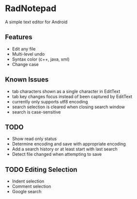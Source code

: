 RadNotepad
==========

A simple text editor for Android

Features
--------
- Edit any file
- Multi-level undo
- Syntax color (c++, java, xml)
- Change case

Known Issues
------------
- tab characters shown as a single character in EditText
- tab key changes focus instead of been captured by EditText
- currently only supports utf8 encoding
- search selection is cleared when closing search window
- search is case-sensitive

TODO
----
- Show read only status
- Determine encoding and save with appropriate encoding
- Add a search history or at least start with last search
- Detect file changed when attempting to save

TODO Editing Selection
----------------------
- Indent selection
- Comment selection
- Google search
